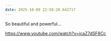 ```yaml
---
date: 2025-10-09 22:58:20.642717
---
```


So beautiful and powerful...

<https://www.youtube.com/watch?v=icaZ7dSF8Cc>
